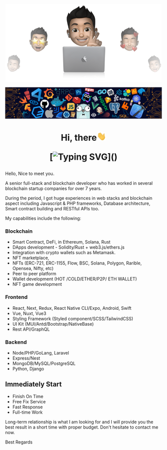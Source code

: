 
<p align="center"><img src="https://raw.githubusercontent.com/KevinPatel04/KevinPatel04/master/cover-thompson.png"></p>
<p align="center"><img src="https://raw.githubusercontent.com/KevinPatel04/KevinPatel04/master/header.png"></p>

<h1 align="center">Hi, there<img src="https://raw.githubusercontent.com/KevinPatel04/KevinPatel04/master/Hi.gif" width="30px">

[![Typing SVG](https://readme-typing-svg.herokuapp.com?font=Architects+Daughter&color=7AF79A&size=30&lines=Hey!+I+am+a+professional+web+developer;I+am+a+SoftWare+Engineer...;)]()
  

</h1>
Hello, Nice to meet you.

A senior full-stack and blockchain developer who has worked in several blockchain startup companies for over 7 years.

During the period, I got huge experiences in web stacks and blockchain aspect including Javascript & PHP frameworks, Database architecture, Smart contract building and RESTful APIs too.

My capabilities include the following:

### Blockchain
* Smart Contract, DeFi, in Ethereum, Solana, Rust
* DApps development - Solidity/Rust + web3.js/ethers.js
* Integration with crypto wallets such as Metamask.
* NFT marketplace,
* NFTs (ERC-721, ERC-1155, Flow, BSC, Solana, Polygon, Rarible, Opensea, Nifty, etc)
* Peer to peer platform
* Wallet development (HOT /COLD/ETHER/P2P/ ETH WALLET)
* NFT game development

### Frontend
* React, Next, Redux, React Native CLI/Expo, Android, Swift
* Vue, Nuxt, Vue3
* Styling Framework (Styled component/SCSS/TailwindCSS)
* UI Kit (MUI/Antd/Bootstrap/NativeBase)
* Rest API/GraphQL

### Backend
* Node/PHP/GoLang, Laravel
* Express/Nest
* MongoDB/MySQL/PostgreSQL
* Python, Django

## Immediately Start 
- Finish On Time  
- Free Fix Service 
- Fast Response  
- Full-time Work  

Long-term relationship is what I am looking for and I will provide you the best result in a short time with proper budget.
Don't hesitate to contact me now.

Best Regards
